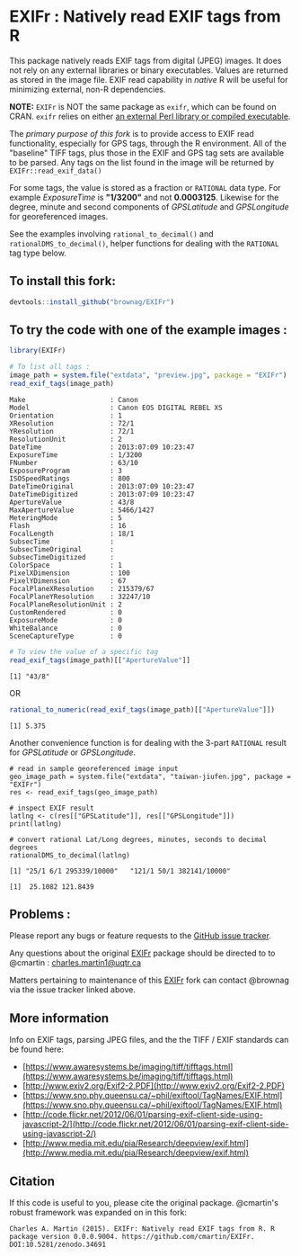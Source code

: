 # EXIFr : Natively read EXIF tags from R

This package natively reads EXIF tags from digital (JPEG) images. It does not rely on any external libraries or binary executables. Values are returned as stored in the image file. EXIF read capability in _native_ R will be useful for minimizing external, non-R dependencies.

**NOTE:** `EXIFr` is NOT the same package as `exifr`, which can be found on CRAN. `exifr` relies on either [an external Perl library or compiled executable](https://www.sno.phy.queensu.ca/~phil/exiftool/).

The _primary purpose of this fork_ is to provide access to EXIF read functionality, especially for GPS tags, through the R environment. All of the "baseline" TIFF tags, plus those in the EXIF and GPS tag sets are available to be parsed. Any tags on the list found in the image will be returned by `EXIFr::read_exif_data()` 

For some tags, the value is stored as a fraction or `RATIONAL` data type. For example _ExposureTime_ is **"1/3200"** and not **0.0003125**. Likewise for the degree, minute and second components of _GPSLatitude_ and _GPSLongitude_ for georeferenced images. 

See the examples involving `rational_to_decimal()` and `rationalDMS_to_decimal()`, helper functions for dealing with the `RATIONAL` tag type below.

## To install this fork: 

```r
devtools::install_github("brownag/EXIFr")
```

## To try the code with one of the example images : 

```r
library(EXIFr)

# To list all tags : 
image_path = system.file("extdata", "preview.jpg", package = "EXIFr")
read_exif_tags(image_path)
```

```
Make                     : Canon 
Model                    : Canon EOS DIGITAL REBEL XS 
Orientation              : 1 
XResolution              : 72/1 
YResolution              : 72/1 
ResolutionUnit           : 2 
DateTime                 : 2013:07:09 10:23:47 
ExposureTime             : 1/3200 
FNumber                  : 63/10 
ExposureProgram          : 3 
ISOSpeedRatings          : 800 
DateTimeOriginal         : 2013:07:09 10:23:47 
DateTimeDigitized        : 2013:07:09 10:23:47 
ApertureValue            : 43/8 
MaxApertureValue         : 5466/1427 
MeteringMode             : 5 
Flash                    : 16 
FocalLength              : 18/1 
SubsecTime               :  
SubsecTimeOriginal       :  
SubsecTimeDigitized      :  
ColorSpace               : 1 
PixelXDimension          : 100 
PixelYDimension          : 67 
FocalPlaneXResolution    : 215379/67 
FocalPlaneYResolution    : 32247/10 
FocalPlaneResolutionUnit : 2 
CustomRendered           : 0 
ExposureMode             : 0 
WhiteBalance             : 0 
SceneCaptureType         : 0 
```

```r
# To view the value of a specific tag
read_exif_tags(image_path)[["ApertureValue"]]
```

```
[1] "43/8"
```

OR

```r
rational_to_numeric(read_exif_tags(image_path)[["ApertureValue"]])
```

```
[1] 5.375
```

Another convenience function is for dealing with the 3-part `RATIONAL` result for _GPSLatitude_ or _GPSLongitude_. 

```
# read in sample georeferenced image input 
geo_image_path = system.file("extdata", "taiwan-jiufen.jpg", package = "EXIFr")
res <- read_exif_tags(geo_image_path)

# inspect EXIF result
latlng <- c(res[["GPSLatitude"]], res[["GPSLongitude"]])
print(latlng)

# convert rational Lat/Long degrees, minutes, seconds to decimal degrees
rationalDMS_to_decimal(latlng)
```

```
[1] "25/1 6/1 295339/10000"   "121/1 50/1 382141/10000"

[1]  25.1082 121.8439
```

## Problems : 
Please report any bugs or feature requests to the [GitHub issue tracker](https://github.com/brownag/EXIFr/issues).

Any questions about the original [EXIFr](https://github.com/cmartin/EXIFr/) package should be directed to to @cmartin : <charles.martin1@uqtr.ca>

Matters pertaining to maintenance of this [EXIFr](https://github.com/brownag/EXIFr/) fork can contact @brownag via the issue tracker linked above.

## More information 

Info on EXIF tags, parsing JPEG files, and the the TIFF / EXIF standards can be found here:

* [https://www.awaresystems.be/imaging/tiff/tifftags.html](https://www.awaresystems.be/imaging/tiff/tifftags.html)
* [http://www.exiv2.org/Exif2-2.PDF](http://www.exiv2.org/Exif2-2.PDF)
* [https://www.sno.phy.queensu.ca/~phil/exiftool/TagNames/EXIF.html](https://www.sno.phy.queensu.ca/~phil/exiftool/TagNames/EXIF.html)
* [http://code.flickr.net/2012/06/01/parsing-exif-client-side-using-javascript-2/](http://code.flickr.net/2012/06/01/parsing-exif-client-side-using-javascript-2/)
* [http://www.media.mit.edu/pia/Research/deepview/exif.html](http://www.media.mit.edu/pia/Research/deepview/exif.html)


## Citation
If this code is useful to you, please cite the original package. @cmartin's robust framework was expanded on in this fork: 

```
Charles A. Martin (2015). EXIFr: Natively read EXIF tags from R. R package version 0.0.0.9004. https://github.com/cmartin/EXIFr. DOI:10.5281/zenodo.34691
```
